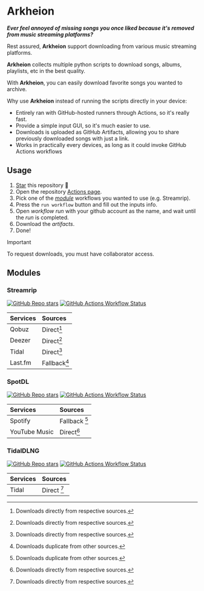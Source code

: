 # Arkheion

_**Ever feel annoyed of missing songs you once liked because it's removed from music streaming platforms?**_

Rest assured, **Arkheion** support downloading from various music streaming platforms.

**Arkheion** collects multiple python scripts to download songs, albums, playlists, etc in the best quality.

With **Arkheion**, you can easily download favorite songs you wanted to archive.

Why use **Arkheion** instead of running the scripts directly in your device:
- Entirely ran with GitHub-hosted runners through Actions, so it's really fast.
- Provide a simple input GUI, so it's much easier to use.
- Downloads is uploaded as GitHub Artifacts, allowing you to share previously downloaded songs with just a link.
- Works in practically every devices, as long as it could invoke GitHub Actions workflows 

## Usage

1. [Star](../../stargazers) this repository 🌟
2. Open the repository [Actions page](../../actions).
3. Pick one of the [_module_](#modules) workflows you wanted to use (e.g. Streamrip).
4. Press the `run workflow` button and fill out the inputs info.
5. Open _workflow run_ with your github account as the name, and wait until the _run_ is completed.
6. Download the _artifacts_.
7. Done!

> [!IMPORTANT]
> To request downloads, you must have collaborator access.

## Modules

### Streamrip

[![GitHub Repo stars](https://img.shields.io/github/stars/nathom/streamrip?style=for-the-badge&logo=github&logoColor=FFFFFF&label=Stars&labelColor=444444&color=222333)](https://github.com/nathom/streamrip)
[![GitHub Actions Workflow Status](https://img.shields.io/github/actions/workflow/status/mementomoryn/arkheion/streamrip.yml?branch=main&style=for-the-badge&logo=github-actions&logoColor=FFFFFF&label=workflows&labelColor=444444)](../../actions/workflows/streamrip.yml)

| Services | Sources      |
| :------- | :----------- |
| Qobuz    | Direct[^1]   |
| Deezer   | Direct[^1]   |
| Tidal    | Direct[^1]   |
| Last.fm  | Fallback[^2] |

### SpotDL

[![GitHub Repo stars](https://img.shields.io/github/stars/spotDL/spotify-downloader?style=for-the-badge&logo=github&logoColor=FFFFFF&label=Stars&labelColor=444444&color=222333)](https://github.com/spotDL/spotify-downloader)
[![GitHub Actions Workflow Status](https://img.shields.io/github/actions/workflow/status/mementomoryn/arkheion/spotdl.yml?branch=main&style=for-the-badge&logo=github-actions&logoColor=FFFFFF&label=workflows&labelColor=444444)](../../actions/workflows/spotdl.yml)

| Services      | Sources       |
| :------------ | :------------ |
| Spotify       | Fallback [^2] |
| YouTube Music | Direct[^1]    |

### TidalDLNG

[![GitHub Repo stars](https://img.shields.io/github/stars/exislow/tidal-dl-ng?style=for-the-badge&logo=github&logoColor=FFFFFF&label=Stars&labelColor=444444&color=222333)](https://github.com/exislow/tidal-dl-ng)
[![GitHub Actions Workflow Status](https://img.shields.io/github/actions/workflow/status/mementomoryn/arkheion/tidal-dl-ng.yml?branch=main&style=for-the-badge&logo=github-actions&logoColor=FFFFFF&label=workflows&labelColor=444444)](../../actions/workflows/tidal-dl-ng.yml)

| Services | Sources     |
| :------- | :---------  |
| Tidal    | Direct [^1] |

[^1]: Downloads directly from respective sources.
[^2]: Downloads duplicate from other sources.